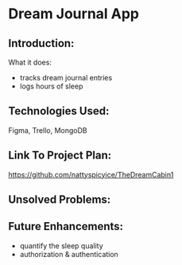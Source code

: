 # Dream Journal App

## Introduction:
What it does:
- tracks dream journal entries
- logs hours of sleep

## Technologies Used:
Figma, Trello, MongoDB

## Link To Project Plan:
https://github.com/nattyspicyice/TheDreamCabin1

## Unsolved Problems:

## Future Enhancements:
- quantify the sleep quality
- authorization & authentication 